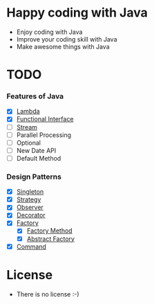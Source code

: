 # Happy coding with Java
- Enjoy coding with Java
- Improve your coding skill with Java
- Make awesome things with Java

# TODO
### Features of Java
  - [x] [Lambda](src/main/java/io/huna/lambda)
  - [x] [Functional Interface](src/main/java/io/huna/function)
  - [ ] [Stream](src/main/java/io/huna/stream)
  - [ ] Parallel Processing
  - [ ] Optional
  - [ ] New Date API
  - [ ] Default Method
  
### Design Patterns
  - [x] [Singleton](src/main/java/io/huna/patterns/singleton/)
  - [X] [Strategy](src/main/java/io/huna/patterns/strategy)
  - [x] [Observer](src/main/java/io/huna/patterns/observer)
  - [x] [Decorator](src/main/java/io/huna/patterns/decorator)
  - [x] [Factory](src/main/java/io/huna/patterns/factory)
    - [x] [Factory Method](src/main/java/io/huna/patterns/factory/method)
    - [x] [Abstract Factory](src/main/java/io/huna/patterns/factory/abstractfactory)
  - [x] [Command](src/main/java/io/huna/patterns/command)
  
# License
- There is no license :-)
